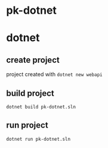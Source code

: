 # pk-dotnet

# dotnet

## create project
project created with `dotnet new webapi`

## build project
`dotnet build pk-dotnet.sln`

## run project
`dotnet run pk-dotnet.sln`